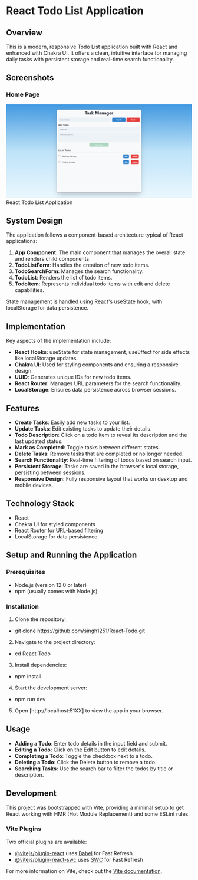 # React Todo List Application

## Overview

This is a modern, responsive Todo List application built with React and enhanced with Chakra UI. It offers a clean, intuitive interface for managing daily tasks with persistent storage and real-time search functionality.

## Screenshots

### Home Page

![Home Page](Screenshots/React-Todo-1.png)
React Todo List Application

## System Design

The application follows a component-based architecture typical of React applications:

1. **App Component**: The main component that manages the overall state and renders child components.
2. **TodoListForm**: Handles the creation of new todo items.
3. **TodoSearchForm**: Manages the search functionality.
4. **TodoList**: Renders the list of todo items.
5. **TodoItem**: Represents individual todo items with edit and delete capabilities.

State management is handled using React's useState hook, with localStorage for data persistence.

## Implementation

Key aspects of the implementation include:

- **React Hooks**: useState for state management, useEffect for side effects like localStorage updates.
- **Chakra UI**: Used for styling components and ensuring a responsive design.
- **UUID**: Generates unique IDs for new todo items.
- **React Router**: Manages URL parameters for the search functionality.
- **LocalStorage**: Ensures data persistence across browser sessions.

## Features

- **Create Tasks**: Easily add new tasks to your list.
- **Update Tasks**: Edit existing tasks to update their details.
- **Todo Description**: Click on a todo item to reveal its description and the last updated status.
- **Mark as Completed**: Toggle tasks between different states.
- **Delete Tasks**: Remove tasks that are completed or no longer needed.
- **Search Functionality**: Real-time filtering of todos based on search input.
- **Persistent Storage**: Tasks are saved in the browser's local storage, persisting between sessions.
- **Responsive Design**: Fully responsive layout that works on desktop and mobile devices.

## Technology Stack

- React
- Chakra UI for styled components
- React Router for URL-based filtering
- LocalStorage for data persistence

## Setup and Running the Application

### Prerequisites

- Node.js (version 12.0 or later)
- npm (usually comes with Node.js)

### Installation

1. Clone the repository:

- git clone https://github.com/singh1251/React-Todo.git

2. Navigate to the project directory:

- cd React-Todo

3. Install dependencies:

- npm install

4. Start the development server:

- npm run dev

5. Open [http://localhost:51XX] to view the app in your browser.

## Usage

- **Adding a Todo**: Enter todo details in the input field and submit.
- **Editing a Todo**: Click on the Edit button to edit details.
- **Completing a Todo**: Toggle the checkbox next to a todo.
- **Deleting a Todo**: Click the Delete button to remove a todo.
- **Searching Tasks**: Use the search bar to filter the todos by title or description.

## Development

This project was bootstrapped with Vite, providing a minimal setup to get React working with HMR (Hot Module Replacement) and some ESLint rules.

### Vite Plugins

Two official plugins are available:

- [@vitejs/plugin-react](https://github.com/vitejs/vite-plugin-react/blob/main/packages/plugin-react/README.md) uses [Babel](https://babeljs.io/) for Fast Refresh
- [@vitejs/plugin-react-swc](https://github.com/vitejs/vite-plugin-react-swc) uses [SWC](https://swc.rs/) for Fast Refresh

For more information on Vite, check out the [Vite documentation](https://vitejs.dev/).
